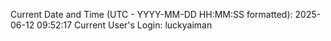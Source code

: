 Current Date and Time (UTC - YYYY-MM-DD HH:MM:SS formatted): 2025-06-12 09:52:17
Current User's Login: luckyaiman
